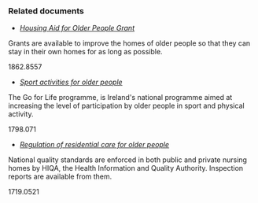 ###  Related documents

  * [ _Housing Aid for Older People Grant_ ](/en/housing/housing-grants-and-schemes/housing-supports-for-older-people-and-people-with-disabilities/housing-aid-for-older-people-grant/)

Grants are available to improve the homes of older people so that they can
stay in their own homes for as long as possible.

1862.8557

  * [ _Sport activities for older people_ ](/en/travel-and-recreation/sport-and-leisure/go-for-life/)

The Go for Life programme, is Ireland's national programme aimed at increasing
the level of participation by older people in sport and physical activity.

1798.071

  * [ _Regulation of residential care for older people_ ](/en/health/health-services/health-services-for-older-people/regulation-residential-care-older-people/)

National quality standards are enforced in both public and private nursing
homes by HIQA, the Health Information and Quality Authority. Inspection
reports are available from them.

1719.0521
